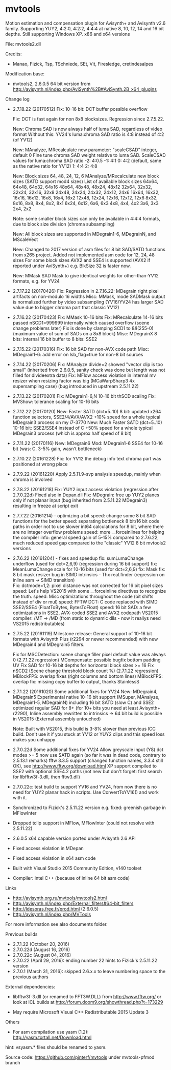 # mvtools
Motion estimation and compensation plugin for Avisynth+ and Avisynth v2.6 family.
Supporting YUY2, 4:2:0, 4:2:2, 4:4:4 at native 8, 10, 12, 14 and 16 bit depths.
Still supporting Windows XP.
x86 and x64 versions

File: mvtools2.dll

Credits: 
- Manao, Fizick, Tsp, TSchniede, SEt, Vit, Firesledge, cretindesalpes 

Modification base:
- mvtools2, 2.6.0.5 64 bit version from
http://avisynth.nl/index.php/AviSynth%2B#AviSynth.2B_x64_plugins

Change log

- 2.7.18.22 (20170512)
  Fix: 10-16 bit: DCT buffer possible overflow

  Fix: DCT is fast again for non 8x8 blocksizes. Regression since 2.7.5.22.

  New: Chroma SAD is now always half of luma SAD, regardless of video format
       Without this: YV24's luma:chroma SAD ratio is 4:8 instead of 4:2 (of YV12)

  New: MAnalyze, MRecalculate new parameter: "scaleCSAD" integer, default 0
       Fine tune chroma SAD weight relative to luma SAD.
       ScaleCSAD values for luma:chroma SAD ratio
       -2: 4:0.5
       -1: 4:1
        0: 4:2 (default, same as the native ratio for YV12)
        1: 4:4
        2: 4:8

  New: Block sizes 64, 48, 24, 12, 6
       MAnalyze/MRecalculate new block sizes (SATD support mod4 sizes)
       List of available block sizes
         64x64, 64x48, 64x32, 64x16
         48x64, 48x48, 48x24, 48x12
         32x64, 32x32, 32x24, 32x16, 32x8
         24x48, 24x24, 24x32, 24x12, 24x6
         16x64, 16x32, 16x16, 16x12, 16x8, 16x4, 16x2
         12x48, 12x24, 12x16, 12x12, 12x6
         8x32, 8x16, 8x8, 8x4, 8x2, 8x1
         6x24, 6x12, 6x6, 6x3
         4x8, 4x4, 4x2
         3x6, 3x3
         2x4, 2x2

  Note: some smaller block sizes can only be available in 4:4:4 formats, due to block size division (chroma subsampling)

  New: All block sizes are supported in MDegrain1-6, MDegrainN, and MScaleVect

  New: Changed to 2017 version of asm files for 8 bit SAD/SATD functions from x265 project.
       Added not implemented asm code for 12, 24, 48 sizes
       For some block sizes AVX2 and SSE4 is supported (AVX2 if reported under AviSynth+)
       e.g. BlkSize 32 is faster now.

  New: MMask SAD Mask to give identical weights for other-than-YV12 formats, e.g. for YV24

- 2.7.17.22 (20170426)
  Fix: Regression in 2.7.16.22: MDegrain right pixel artifacts on non-modulo 16 widths
  Misc: MMask, mode SADMask output is normalized further by video subsampling (YV16/YV24 has larger SAD value due to bigger chroma part that classic YV12)

- 2.7.16.22 (20170423)
  Fix: MMask 10-16 bits
  Fix: MRecalculate 14-16 bits passed nSCD1=999999 internally which caused overflow (scene change problems later)
       Fix is done by clamping SCD1 to 8*8*(255-0) (maximum value of sum of SADs on a 8x8 block)
  Misc: MDegrainX 8 bits: internal 16 bit buffer to 8 bits: SSE2

- 2.7.15.22 (20170316)
  Fix: 16 bit SAD for non-AVX code path
  Misc: MDegrain1-6: add error on lsb_flag=true for non-8 bit sources
  
- 2.7.14.22 (20170206)
  Fix: MAnalyze divide=2 showed "vector clip is too small"
       (inherited from 2.6.0.5, sanity check was done but length was not filled for divideextra data)
  Fix: MFlow access violation in internal mv resizer when resizing factor was big (MCaWarpSharp3 4x supersampling case)
       (bug introduced in upstream 2.5.11.22)

- 2.7.13.22 (20170201)
  Fix: MDegrain1-6,N 10-16 bit thSCD scaling
  Fix: MVShow: tolerance scaling for 10-16 bits

- 2.7.12.22 (20170120)
  New: Faster SATD (dct=5..10) 8 bit: updated x264 function selectors, SSE2/4/AVX/AVX2
       +10% speed for a whole typical MDegrain3 process on my i7-3770
  New: Much Faster SATD (dct=5..10) 10-16 bit: SSE2/SSE4 instead of C 
       +50% speed for a whole typical MDegrain3 process (which is approx half speed of 8 bit)

- 2.7.11.22 (20170116)
  New: MDegrain6
  Mod: MDegrain1-6 SSE4 for 10-16 bit (was: C. 3-5% gain, wasn't bottleneck)

- 2.7.10.22 (20161228)
  Fix: for YV12 the debug info text chroma part was positioned at wrong place

- 2.7.9.22 (20161220)
  Apply 2.5.11.9-svp analysis speedup, mainly when chroma is involved

- 2.7.8.22 (20161218)
  Fix: YUY2 input access violation (regression after 2.7.0.22d)
       Fixed also in Depan.dll
  Fix: MDegrain: free up YUY2 planes only if not planar input (bug inherited from 2.5.11.22 MDegrain3)
       resulting in freeze at script exit

- 2.7.7.22 (20161214) - optimizing a bit
  speed: change some 8 bit SAD functions for the better
  speed: separating bottleneck 8 bit/16 bit code paths in order not to use slower 
         int64 calculations for 8 bit, where there are no integer overflow problems
  speed: more __forceinlines for helping the compiler
  info:  general speed gain of 5-15% compared to 2.7.6.22, much reduced speed gap
         compared to the "classic" YV12 8 bit mvtools2 versions

- 2.7.6.22 (20161204) - fixes and speedup
  fix: sumLumaChange underflow (used for dct=2,6,9) (regression during 16 bit support)
  fix: MeanLumaChange scale for 10-16 bits (used for dct=2,6,9)
  fix: Mask fix: 8 bit mask resizer bug in SIMD intrinsics  - Thx real.finder
       (regression on inline asm -> SIMD transition)       
  Fix: dctmode=1,2: pixel distance was not corrected for 16 bit pixel sizes
  speed: Let's help VS2015 with some __forceinline directives to recognize the truth.
  speed: Misc optimizations throughout the code (bit shifts instead of div or mul)
  speed: FFTW DCT: C code replaced with SIMD SSE2/SSE4 (FloatToBytes, BytesToFloat)
  speed: 16 bit SAD: a few optimizations in SSE2, AVX-coded SSE2 and AVX2 codepath
  VS2015 compiler: /MT -> /MD (from static to dynamic dlls - now it reallys need VS2015 redistributables)

- 2.7.5.22 (20161119)
  Milestone release:
  General support of 10-16 bit formats with Avisynth Plus (r2294 or newer recommended)
  with new MDegrain4 and MDegrain5 filters.

  Fix for MSCDetection: scene change filler pixel default value was always 0 (2.7.1.22 regression)
  MCompensate: possible bugfix bottom padding UV
  Fix SAD for 10-16 bit depths for horizontal block sizes >= 16
  Fix nSCD2 (Scene change threshold block count %) (2.7.1.22 regression)
  MBlockFPS: overlap fixes (right columns and bottom lines)
  MBlockFPS: overlap fix: missing copy buffer to output, thanks StainlessS

- 2.7.1.22 (20161020)
  Some additional fixes for YV24
  New: MDegrain4, MDegrain5
  Experimental native 10-16 bit support (MSuper, MAnalyze, MDegrain1-5, MDegrainN)
  including 16 bit SATD (slow C) and SSE2 optimized regular SAD for 8+
  (for 10+ bits you need at least Avisynth+ r2290), 
  Inline assembly rewritten to intrinsics -> 64 bit build is possible in VS2015
  (External assembly untouched)

  Note:
    Built with VS2015, this build is 3-8% slower than previous ICC build.
    Don't use it if you stuck at YV12 or YUY2 clips and this speed loss makes you unhappy
 
- 2.7.0.22d 
  Some additional fixes for YV24
  Allow greyscale input (Y8)
  dct modes >= 5 now use SATD again (so far it was in dead code, contrary to 2.5.13.1 remarks)
  fftw 3.3.5 support (changed function names, 3.3.4 still OK), see http://www.fftw.org/download.html
  XP support
  compiled to SSE2 with optional SSE4.2 paths
  (not new but don't forget: first search for libfftw3f-3.dll, then fftw3.dll)

- 2.7.0.22c: test build to support YV16 and YV24, 
  from now there is no need for YUY2 planar hack in scripts. Use ConvertToYV16() and work with it.

- Synchronized to Fizick's 2.5.11.22 version
  e.g. fixed: greenish garbage in MFlowInter
- Dropped tclip support in MFlow, MFlowInter (could not resolve with 2.5.11.22)
- 2.6.0.5 x64 capable version ported under Avisynth 2.6 API
- Fixed access violation in MDepan
- Fixed access violation in x64 asm code
- Built with Visual Studio 2015 Community Edition, v140 toolset
- Compiler: Intel C++ (because of inline 64 bit asm code)

Links
- http://avisynth.org.ru/mvtools/mvtools2.html
- http://avisynth.nl/index.php/External_filters#64-bit_filters 
- http://ldesoras.free.fr/prod.html (2.6.0.5)
- http://avisynth.nl/index.php/MVTools

For more information see also documents folder.

Previous builds
- 2.7.1.22 (October 20, 2016)
- 2.7.0.22d (August 16, 2016) 
- 2.7.0.22c (August 04, 2016)
- 2.7.0.22 (April 29, 2016): ending number 22 hints to Fizick's 2.5.11.22 version
- 2.7.0.1 (March 31, 2016): skipped 2.6.x.x to leave numbering space to the previous authors

External dependencies: 
- libfftw3f-3.dll (or renamed to FFT3W.DLL)
from http://www.fftw.org/ or look at ICL builds at http://forum.doom9.org/showthread.php?t=173229
  
- May require Microsoft Visual C++ Redistributable 2015 Update 3
  
Others
- For asm compilation use yasm (1.2): http://yasm.tortall.net/Download.html

hint: vsyasm.* files should be renamed to yasm.

Source code:
https://github.com/pinterf/mvtools
under mvtools-pfmod branch
